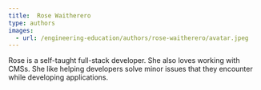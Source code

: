 ```yaml
---
title:  Rose Waitherero
type: authors
images:
  - url: /engineering-education/authors/rose-waitherero/avatar.jpeg 
---
```

Rose is a self-taught full-stack developer. She also loves working with CMSs. She like helping developers solve minor issues that they encounter while developing applications.